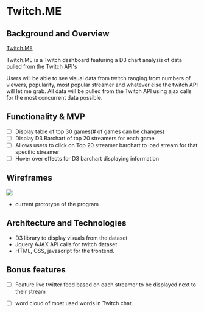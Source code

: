 # Twitch.ME


## Background and Overview

[Twitch.ME](https://npartovi.github.io/Twitch.ME/)

Twitch.ME is a Twitch dashboard featuring a D3 chart analysis of data pulled from the Twitch API's

Users will be able to see visual data from twitch ranging from numbers of viewers, popularity, most
popular streamer and whatever else the twitch API will let me grab. All data will be pulled from the Twitch API using ajax calls for the most concurrent data possible.

## Functionality & MVP

- [ ] Display table of top 30 games(# of games can be changes)
- [ ] Display D3 Barchart of top 20 streamers for each game 
- [ ] Allows users to click on Top 20 streamer barchart to load stream for that specific streamer
- [ ] Hover over effects for D3 barchart displaying information

## Wireframes

![](https://i.imgur.com/nxNigxz.png)

- current prototype of the program

## Architecture and Technologies

- D3 library to display visuals from the dataset
- Jquery AJAX API calls for twitch dataset
- HTML, CSS, javascript for the frontend.

## Bonus features
- [ ] Feature live twitter feed based on each streamer to be displayed next to their stream
- [ ] word cloud of most used words in Twitch chat.

